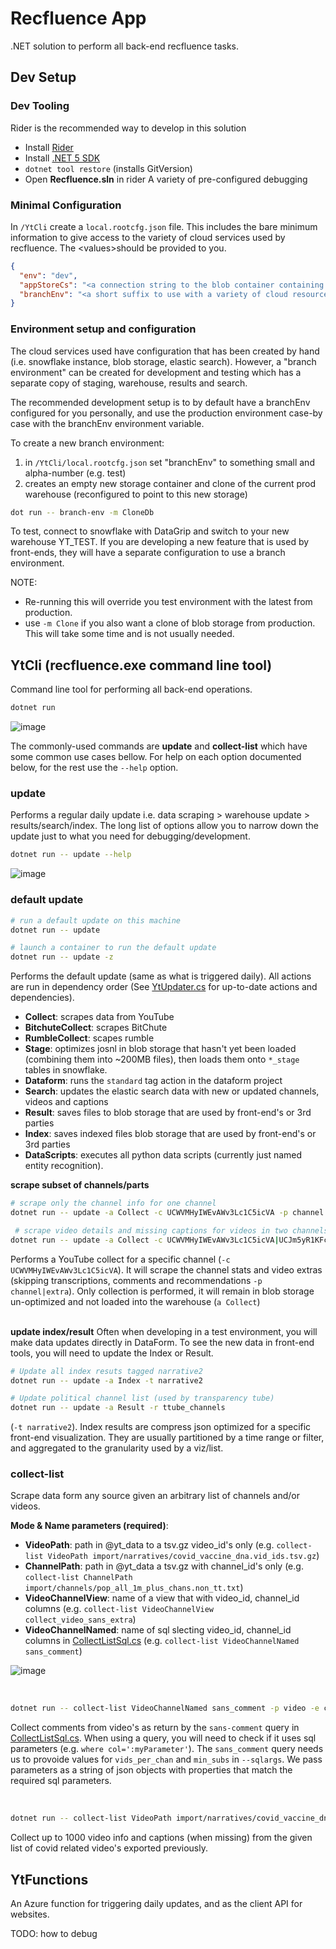 # Recfluence App

.NET solution to perform all back-end recfluence tasks.

## Dev Setup 

### Dev Tooling
Rider is the recommended way to develop in this solution
- Install [Rider](https://www.jetbrains.com/rider/)
- Install [.NET 5 SDK](https://dotnet.microsoft.com/download/dotnet/5.0)
- `dotnet tool restore` (installs GitVersion)
- Open **Recfluence.sln** in rider
A variety of pre-configured debugging


### Minimal Configuration
In `/YtCli` create a `local.rootcfg.json` file. This includes the bare minimum information to give access to the variety of cloud services used by recfluence. The &lt;values&gt;should be provided to you. 
```json
{
  "env": "dev",
  "appStoreCs": "<a connection string to the blob container containing further settings. This will be given to you>",
  "branchEnv": "<a short suffix to use with a variety of cloud resource to make your dev environment unique>"
}
```

### Environment setup and configuration
The cloud services used have configuration that has been created by hand (i.e. snowflake instance, blob storage, elastic search). However, a "branch environment" can be created for development and testing which has a separate copy of staging, warehouse, results and search.

The recommended development setup is to by default have a branchEnv configured for you personally, and use the production environment case-by case with the branchEnv environment variable.

To create a new branch environment:
1. in `/YtCli/local.rootcfg.json` set "branchEnv" to something small and alpha-number (e.g. test)
2. creates an empty new storage container and clone of the current prod warehouse (reconfigured to point to this new storage)
```bash
dot run -- branch-env -m CloneDb
```

To test, connect to snowflake with DataGrip and switch to your new warehouse YT_TEST. If you are developing a new feature that is used by front-ends, they will have a separate configuration to use a branch environment.

NOTE:
- Re-running this will override you test environment with the latest from production. 
- use `-m Clone` if you also want a clone of blob storage from production. This will take some time and is not usually needed.

## YtCli (recfluence.exe command line tool)
Command line tool for performing all back-end operations. 

```bash
dotnet run
```
![image](https://user-images.githubusercontent.com/17095341/121965628-a7e9fd00-cdb0-11eb-95fc-503fc0874398.png)


The commonly-used commands are **update** and **collect-list** which have some common use cases bellow. For help on each option  documented below, for the rest use the `--help` option.

### update
Performs a regular daily update i.e. data scraping > warehouse update > results/search/index. The long list of options allow you to narrow down the update just to what you need for debugging/development.

```bash
dotnet run -- update --help
```
![image](https://user-images.githubusercontent.com/17095341/121965000-bab00200-cdaf-11eb-8773-74192e53a944.png)


### default update
```bash
# run a default update on this machine
dotnet run -- update

# launch a container to run the default update
dotnet run -- update -z
```
Performs the default update (same as what is triggered daily). All actions are run in dependency order (See [YtUpdater.cs](YtReader/YtUpdater.cs) for up-to-date actions and dependencies).
- **Collect**: scrapes data from YouTube
- **BitchuteCollect**: scrapes BitChute
- **RumbleCollect**: scapes rumble
- **Stage**: optimizes josnl in blob storage that hasn't yet been loaded (combining them into ~200MB files), then loads them onto `*_stage` tables in snowflake.
- **Dataform**: runs the `standard` tag action in the dataform project
- **Search**: updates the elastic search data with new or updated channels, videos and captions
- **Result**: saves files to blob storage that are used by front-end's or 3rd parties
- **Index**: saves indexed files blob storage that are used by front-end's or 3rd parties
- **DataScripts**: executes all python data scripts (currently just named entity recognition).

**scrape subset of channels/parts**
```bash
# scrape only the channel info for one channel
dotnet run -- update -a Collect -c UCWVMHyIWEvAWv3Lc1C5icVA -p channel

 # scrape video details and missing captions for videos in two channels
dotnet run -- update -a Collect -c UCWVMHyIWEvAWv3Lc1C5icVA|UCJm5yR1KFcysl_0I3x-iReg -p channel-video|extra -e extra|caption
```
Performs a YouTube collect for a specific channel (`-c UCWVMHyIWEvAWv3Lc1C5icVA`). It will scrape the channel stats and video extras (skipping transcriptions, comments and recommendations `-p channel|extra`). Only collection is performed, it will remain in blob storage un-optimized and not loaded into the warehouse (`a Collect`)
<br /><br />

**update index/result**
Often when developing in a test environment, you will make data updates directly in DataForm. To see the new data in front-end tools, you will need to update the Index or Result.
```bash
# Update all index resuts tagged narrative2
dotnet run -- update -a Index -t narrative2 

# Update political channel list (used by transparency tube)
dotnet run -- update -a Result -r ttube_channels
```
 (`-t narrative2`). Index results are compress json optimized for a specific front-end visualization. They are usually partitioned by a time range or filter, and aggregated to the granularity used by a viz/list.

### collect-list
Scrape data form any source given an arbitrary list of channels and/or videos.

**Mode & Name parameters (required)**:
- **VideoPath**: path in @yt_data to a tsv.gz video_id's only (e.g. `collect-list VideoPath import/narratives/covid_vaccine_dna.vid_ids.tsv.gz`)
- **ChannelPath**: path in  @yt_data a tsv.gz with channel_id's only (e.g. `collect-list ChannelPath import/channels/pop_all_1m_plus_chans.non_tt.txt`)
- **VideoChannelView**: name of a view that with video_id, channel_id columns (e.g. `collect-list VideoChannelView collect_video_sans_extra`)
- **VideoChannelNamed**: name of sql slecting video_id, channel_id columns in [CollectListSql.cs](YtReader/Yt.CollectListSql.cs) (e.g. `collect-list VideoChannelNamed sans_comment`)

![image](https://user-images.githubusercontent.com/17095341/122157183-c124a380-cead-11eb-9606-599bcc2ca125.png)

<br />

```bash
dotnet run -- collect-list VideoChannelNamed sans_comment -p video -e comment --sql-args "{""vids_per_chan"": 2, ""min_subs"": 1000000 }"
```
Collect comments from video's as return by the `sans-comment` query in [CollectListSql.cs](YtReader/Yt.CollectListSql.cs). When using a query, you will need to check if it uses sql parameters (e.g. `where col=':myParameter'`). The `sans_comment` query needs us to provoide values for `vids_per_chan` and `min_subs` in `--sqlargs`. We pass parameters as a string of json objects with properties that match the required sql parameters.


<br />

```bash
dotnet run -- collect-list VideoPath import/narratives/covid_vaccine_dna.vid_ids.tsv.gz -p video -e caption|extra -l 1000
```
Collect up to 1000 video info and captions (when missing) from the given list of covid related video's exported previously. 


## YtFunctions
An Azure function for triggering daily updates, and as the client API for websites.

TODO: how to debug
